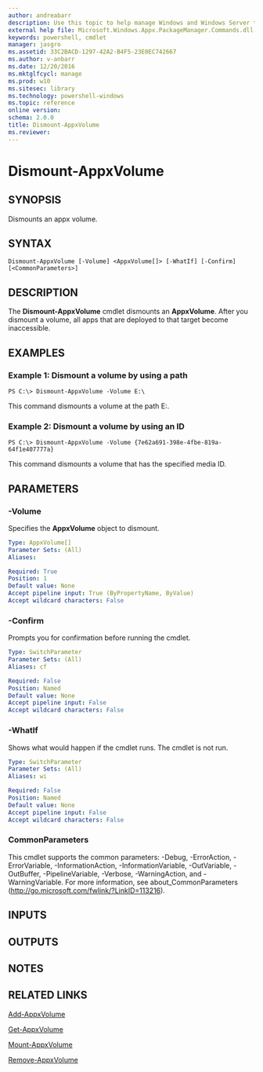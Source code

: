 ```yaml
---
author: andreabarr
description: Use this topic to help manage Windows and Windows Server technologies with Windows PowerShell.
external help file: Microsoft.Windows.Appx.PackageManager.Commands.dll-Help.xml
keywords: powershell, cmdlet
manager: jasgro
ms.assetid: 33C2BACD-1297-42A2-B4F5-23E0EC742667
ms.author: v-anbarr
ms.date: 12/20/2016
ms.mktglfcycl: manage
ms.prod: w10
ms.sitesec: library
ms.technology: powershell-windows
ms.topic: reference
online version: 
schema: 2.0.0
title: Dismount-AppxVolume
ms.reviewer:
---
```


# Dismount-AppxVolume

## SYNOPSIS
Dismounts an appx volume.

## SYNTAX

```
Dismount-AppxVolume [-Volume] <AppxVolume[]> [-WhatIf] [-Confirm] [<CommonParameters>]
```

## DESCRIPTION
The **Dismount-AppxVolume** cmdlet dismounts an **AppxVolume**.
After you dismount a volume, all apps that are deployed to that target become inaccessible.

## EXAMPLES

### Example 1: Dismount a volume by using a path
```
PS C:\> Dismount-AppxVolume -Volume E:\
```

This command dismounts a volume at the path E:\.

### Example 2: Dismount a volume by using an ID
```
PS C:\> Dismount-AppxVolume -Volume {7e62a691-398e-4fbe-819a-64f1e407777a}
```

This command dismounts a volume that has the specified media ID.

## PARAMETERS

### -Volume
Specifies the **AppxVolume** object to dismount.

```yaml
Type: AppxVolume[]
Parameter Sets: (All)
Aliases: 

Required: True
Position: 1
Default value: None
Accept pipeline input: True (ByPropertyName, ByValue)
Accept wildcard characters: False
```

### -Confirm
Prompts you for confirmation before running the cmdlet.

```yaml
Type: SwitchParameter
Parameter Sets: (All)
Aliases: cf

Required: False
Position: Named
Default value: None
Accept pipeline input: False
Accept wildcard characters: False
```

### -WhatIf
Shows what would happen if the cmdlet runs. The cmdlet is not run.

```yaml
Type: SwitchParameter
Parameter Sets: (All)
Aliases: wi

Required: False
Position: Named
Default value: None
Accept pipeline input: False
Accept wildcard characters: False
```

### CommonParameters
This cmdlet supports the common parameters: -Debug, -ErrorAction, -ErrorVariable, -InformationAction, -InformationVariable, -OutVariable, -OutBuffer, -PipelineVariable, -Verbose, -WarningAction, and -WarningVariable. For more information, see about_CommonParameters (http://go.microsoft.com/fwlink/?LinkID=113216).

## INPUTS

## OUTPUTS

## NOTES

## RELATED LINKS

[Add-AppxVolume](./Add-AppxVolume.md)

[Get-AppxVolume](./Get-AppxVolume.md)

[Mount-AppxVolume](./Mount-AppxVolume.md)

[Remove-AppxVolume](./Remove-AppxVolume.md)

